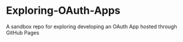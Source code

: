 # Exploring-OAuth-Apps

A sandbox repo for exploring developing an OAuth App hosted through GitHub Pages

